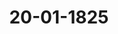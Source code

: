 ---  
schema: default  
title: 20-01-1825  
organization: Team Charlie  
notes: "<p>Description</p><p>Erste Sipung.

Geschehen, Frankfurt den 2. Januar 1825.

In Gegenwart

Von Seiten Oesterreichs: des von dem Kaiserlich-Königlichen präsidirenden G-

Herrn Freiherrn von Münch-Bellinghausen, substituirten Königlich

schen Gesandten, Herrn von Carlowiz;

Von Seiten Preussens: des von dem Königlich-Preussischen Gesandten, H.

Nagler, substituirten Königlich-Baierischen Gesandten, Herrn von Pfel

Von Seiten Baierns: des Königlichen wirklichen Staatsraths, Herrn von Pfei

Von Seiten Sachsens: des Königlichen Geheimen Raths, Herrn von Carlow

Von Seiten Hannovers: des Königlichen Geheimen Raths, Herrn von Hamm-

Von Seiten Würtembergs: des Königlichen Herrn Staatsraths, Früherrn von

Von Seiten Badens: des Großherzoglichen Herrn Geheimen Raths, Freih-

Plittersdorff;

Von Seiten Kurhessens: des Kurfürstlichen wirklichen Geheimen Raths, H.

Neyerfeld;

Von Seiten des Großherzogthums Hessen: des Großherzoglichen Herrn

Staatsraths und Kammerherrn, Freiherrn von Gruben;

Von Seiten Danemarks, wegen Holstein und Tauenburg: des Königlich-

Geheimen Conferenzraths, Herrn Grafen von Eyben;

Von Seiten der Niederlande, wegen des Großherzogthums Eurembu

Königlich-Niederländischen Generallieutenants, Herrn Grafen von Grün

Von Seiten der Großherzöglich- und Herzoglich-Sächsischen Häu

Großberzöglich- und Herzoglich-Sächsischen wirklichen Geheimen Raths

Grafen von Beust;Seiten Br aun schweigs und Rafsa u's: des Herzöglich-Rassauischen Herrn

Staatsministers, Freiherrn von Marschall;

Seiten von Mecklenburg-Schwerin und Mecklenburg-Strelitz: des Groß-

zöglich-Mecklenburg-Strelißischen Staatsministers, Herrn von Penp;

Seiten Oldenburgs, Anhalts und Schwarzburgs: des Herzoglich-Olven-

oenburgischen Kammerherrn, Herrn von Both;

Seiten von Hohenzollern, Liechtenstein, Reuß, Schaumburg-Lippe,

Lippe und Waldec: des Großherzoglich-hessischen Herrn Geheimen Raths, Frei-

Herrn von Eeonhardi;

Seiten der freien Städte, Lübeck, Frankfurt, Bremen und Hamburg:

bes von dem Herrn Gesandten Gries substituirten Herrn Gesandten Danz;

neiner, des Kaiserlich-Oesterreichischen wirklichen Hofraths und Canzlei-Directors,

Freiherrn von Handel.</p><p>§.1</p><p>Substitutionen.

rKöniglich- Sächsische Gesandte, Herr von Carlowiz, zeigt an, daß er

dem Kaiserlich-Königlichen präsivirenden Herrn Gesandten, Freiherrn von Münch-

inghausen, — deßgleichen, daß der Königlich-Baierische Gesandte, Herr von Pfeffel,

en Königlich-Preussischen Gesandten, Herrn von Nagler, — und daß endlich der Ge-

der freien Stadt Frankfurt, Herr Danz, zur Führung der Stimme der freien

ie für Herrn Gesandten Gries substituirt worden sey.</p><p>§.2</p><p>Beglaubigung des Königlich-Franzöfischen bevollmächtigten Mini-

sters, Herrn Grafen Reinhard.

Präsidium legt das von dem Königlich-Französischen Gesandten und Staatsrathe,

Grafen Reinhard, überreichte Beglaubigungsschreiben verschlossen, so wie eine Ab-

desselben, in Französischer Sprache abgefaßt, vor, wodurch derselbe nach dem am

Sept. 1824 erfolgten Ableben Sr. Majestät des Königs von Frankreich, Ludwigs XVIII.,

bings von Seiner des jetzt regierenden Königs Carl X. Majestät, als bevollmächtigter

ster bei dem Durchlauchtigsten Deutschen Bunde accreditirt wird.Die Abschrift wurde hierauf verlesen, sodann zur Eröffnung des Originale

und nachdem dasselbe mit jener vollkommen gleichlautend befunden worden,

besglossen:

1) daß der Herr Graf Reinhard, Königlich-Französischer Staatsrath,

des Königlichen Ordens der Ehrenlegion rc., als Seiner Allerchristlichsten Maje

mächtigter Minister bei dem Durchlauchtigsten Deutschen Bunde anerkannt, un

Präsidium ersucht werde, demselben seine förmliche Annahme zu eröffnen;

2) das Beglaubigungsschreiben aber, gegeben Paris 17. Nov. 1824, wäre

höchsten und hohen Höfen und Regierungen zu unterlegen und demnächst in das

chiv abzugeben.</p><p>§.3</p><p>Bitte des ehemaligen Rheinzollschreibers zu Oberlahnstein, Hof

raths Beisler, für sich und mehrere Rheinzollpensionis

Auszahlung rückständiger reichsschlußmäsiger Pensionen.

(10. Sig. §. 117 v. Z. 1011)

In Folge der in der 10. vorjährigen Sitzung (§. 117) genommenen Abre-

in der heutigen abgestimmt, die Abstimmungen in ein Separat-Protokoll eingerr

Präsidium behielt sich vor, den Entwurf Beschlusses in einer der nächsten Siß

Genehmigung vorzulegen.</p><p>§.4</p><p>Sammlung der in den Deutschen Bundesstaaten geltenden Ge

(26. Sip. 8. 12 0. 3. 1041.)

Der Großherzoglich-Hessische Herr Bundestagsgesandte, a

von Gruben, übergiebt als Fortsetzung der unterm 7. December 1821, s. 4.

reichten Sammlung:

1.) Die Verhandlungen in der ersten Kammer der Lanbstände des Großhi

Hessen im Jahre 1822. Von ihr selbst amtlich herausgegeben. Darmstadt 1l

2) Die Verhandlungen in der zweiten Kammer u. J. 1822. Darmstadt 18:

3) Sammlung der Gesetze und höchsten Verfügungen, welche in Folge des

für die Standeversammlung in dem Jahre 1833 erlassen wurden. Darmns

Sämmtliche Schriften wurden zur Bibliothek der Bundesversammlung abgeg</p><p>§.5</p><p>Eipowety's Schriften.

(22 Sit. s. 177 0. 3. 1041.)

Der Königlich-Baierische Bundestagsgesandte, Herr von Pfeffel; über-

iebt der hohen Bundesversammlung zu den früher eingereichten Schriften des Königlich-

Daierischen wirklichen Centralraths und Archivars der Stände des Reichs, Felir Joseph

lipowöty, folgende Werke:

1) Uebersicht der Deutschen Geschichte. München 1794. 2 Bände.

2) Geschichte der Jesuiten in Schwaben. München 1819. 2 Theile.

3) Grundlinien der theoretisch und practischen Heralvik, nebst heralvisch-historischen Be-

merkungen über das Baierische Wappen. München 1810.

4) Peter der Zweite, König von Portugal und seine zwei Gemahlinnen Maria Francibla

Elisabeth, Prinzessin von Savoyen, und Maria Sophia Elisabeth, Prinzessin von

Kurpfalz und Baiern; historisch geschildert. München 1815.

5) Baierns Kirchen- und Sitten-Polizei unter seinen Herzogen und Kurfürsten. Mün-

chen 1821.

6) Herzog Christoph oder der Kampf über Mitregierung in Baiern. München 1818.

Die Versammlung ersuchte den Königlich-Baierischen Herrn Gesandten, dem Verfasser

ur die ihr bewiesene Aufmerksamkeit zu danken. Die Schriften wurden zur Bibliothek ab-

gegeben.</p><p>§.6</p><p>Emminghaus Corpus juris Cermanici.

Der Herr Bundestagsgesandte, Graf von Beust, überreicht des Großherz.

Bachsen-Weimar. Regierungsraths Dr. Emminghaus, zu Weimar, Corpus juris Germa-

uci tam publici quam privati academicum, in 2 Theilen, Jena 1824, welches der Ver

asser dieser hohen Versammlung zu übersenden sich die Ehre gebe und zur hochgeneigten

Aufnahme ehrfurchtsvoll empfehle.

Hierauf wurde

besa1ossen:

dieses Werk in die Bibliothek der Bundesversammlung aufzunehmen und den Herrn

G. T. Gesandten Grafen von Beust zu ersuchen, dem Regierungsrathe Emminghaus den

dank der Versammlung für die Mittheilung dieser mit Fleiß und Auswahl veranstalteten,

em deutschen Geschäftsmanne sehr nützlichen Sammlung zu erkennen zu geben.</p><p>§.7</p><p>Einreichungs-Protokoll

Die noch im verflossenen Jahre eingekommenen Reclamationen, unter der

Num. 41, eingereicht am 9. Sept., von Joseph Jacob Reinach, Kaufmai

Anzeige wegen eines Cessionsvertrags zwischen ihm und dem vormalig

zollbeamten Albertino, die Rückstandsforderung des Lehtern bei

Num. 42, einger. am 12. dess. M., von Nicolaus Brucker aus Saarbrücke

wegen einer Forderung von 1223 Fl. als rückständige Besoldung a

zöglich-Nassauische Regierung. Mit einer Anlage.

Num. 43, einger. am 16. ej. m. von Dr. von Wehreamp dahier, weiter

lung mit Bitte von Seiten des Nonnenconvents ad 5-1

Fulda, rückständige Gefälle und Revenüen betr.

Num. 44, einger. am 16. October, von J. D. Oorr bahier, Bevollmach

Grafen zu Leiningen-Westerburg, K. K. Generalmajore, 2

und Ditte, die bisher nicht vollständig bewirkte Auszahlung der den

stehenden Rheinortroi-Rente betr.

Num. 45, einger. am 25. November, von Schubert zu Bühl, Gesuch um

anweisung eines Carenz- und Pensions-Rückstandes seines zu Wetl

benen Vaters.

deßgleichen die Eingaben, welche in dem laufenden Jahre erhibirt worden,

Rum. 1, einger. am 12. Januar, von Dr. Ehrmann dahier, als Bevolli

der Witwe Elisabeth Abele und ihres Sohnes zu Mannheim, Bi

eine Entschädigungsforderung an die ehemalige Kurpfälzische Festun

heim betr. Mit Anl. 1 bis 9.

Rum. 2, einger. eodem von Franz Rübel, ehemal. Eingepfründeten des R

Klosters zu Hirschhorn, Gesuch um Verwendung bei der Großh.

gierung wegen Vermehrung seiner geringen Pension von 100 Fl.

Rum. 3, einger. am 15. d. M. von Carl Peier Rohrmann zu Kleinheul

verholtes Gesuch um Verwendung zur Auszahlung der dem ehemali

phälischen Staate geleisteten Dienstraution mit 750 Fr. nebst Zinsen

1813 an. Mit einer Anlage.

wurden der zum Vortrage der Privatreclamationen in der 16. Sitzung vom

1824 gewählten und am 26. Aug. erneuerten Commission zugestellt.

Die übrigen Gegenstände wurden in den hieher gehörenden drei Sep. Prot. v

Folgen die Unterschriften.

Prot. d. d. Bundesvers. XVII. 80.</p>"  
resources:  
- format: png  
  name: Page1[0].png  
  url: ../../data_img/Protokolle_BV_17_1825/20-01-1825/Page1[0].png  
- format: png  
  name: Page2[0-1-2].png  
  url: ../../data_img/Protokolle_BV_17_1825/20-01-1825/Page2[0-1-2].png  
- format: png  
  name: Page3[2-3-4].png  
  url: ../../data_img/Protokolle_BV_17_1825/20-01-1825/Page3[2-3-4].png  
- format: png  
  name: Page4[5-6].png  
  url: ../../data_img/Protokolle_BV_17_1825/20-01-1825/Page4[5-6].png  
- format: png  
  name: Page5[7].png  
  url: ../../data_img/Protokolle_BV_17_1825/20-01-1825/Page5[7].png  
category:   
  - Protokolle_BV_17_1825  
maintainer: Tao Luo  
maintainer_email: t.luo.21@abdn.ac.uk  
---